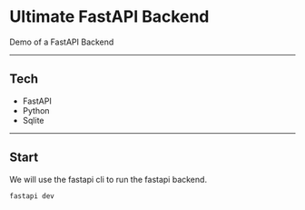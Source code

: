 # Ultimate FastAPI Backend

Demo of a FastAPI Backend

---

## Tech

- FastAPI
- Python
- Sqlite

---

## Start

We will use the fastapi cli to run the fastapi backend.

```shell
fastapi dev
```
